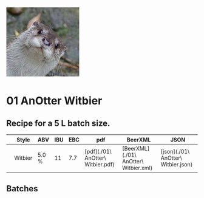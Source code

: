 ![logo](./01_AnOtter_Witbier.jpeg)

# 01 AnOtter Witbier

## Recipe for a 5 L batch size.

|    | Style   | ABV   | IBU | EBC | pdf                                     | BeerXML                                      | JSON                                       |
|----|---------|-------|-----|-----|-----------------------------------------|----------------------------------------------|--------------------------------------------|
|    | Witbier | 5.0 % | 11  | 7.7 |[pdf](./01\ AnOtter\ Witbier.pdf)          | [BeerXML](./01\ AnOtter\ Witbier.xml)          | [json](./01\ AnOtter\ Witbier.json)    |

## Batches

